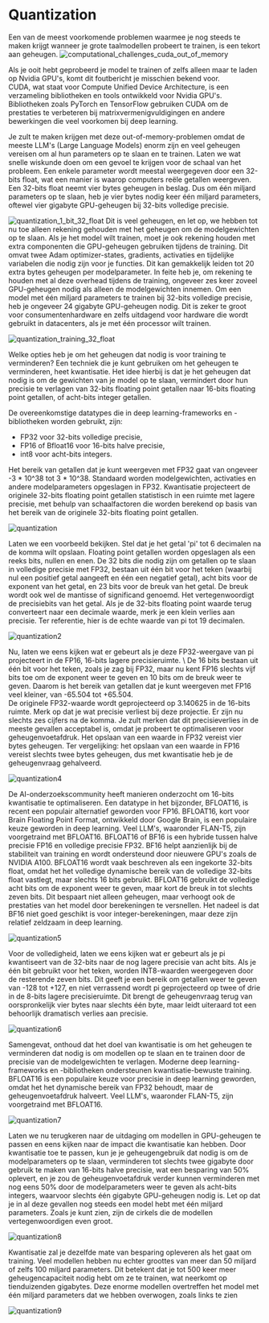 # Quantization

Een van de meest voorkomende problemen waarmee je nog steeds te maken krijgt wanneer je grote taalmodellen probeert te trainen, is een tekort aan geheugen. 
![computational_challenges_cuda_out_of_memory](img/computational_challenges_cuda_out_of_memory.png)

Als je ooit hebt geprobeerd je model te trainen of zelfs alleen maar te laden op Nvidia GPU's, komt dit foutbericht je misschien bekend voor. \
CUDA, wat staat voor Compute Unified Device Architecture, is een verzameling bibliotheken en tools ontwikkeld voor Nvidia GPU's. Bibliotheken zoals PyTorch en TensorFlow gebruiken CUDA om de prestaties te verbeteren bij matrixvermenigvuldigingen en andere bewerkingen die veel voorkomen bij deep learning. 

Je zult te maken krijgen met deze out-of-memory-problemen omdat de meeste LLM's (Large Language Models) enorm zijn en veel geheugen vereisen om al hun parameters op te slaan en te trainen. Laten we wat snelle wiskunde doen om een gevoel te krijgen voor de schaal van het probleem. Een enkele parameter wordt meestal weergegeven door een 32-bits float, wat een manier is waarop computers reële getallen weergeven. Een 32-bits float neemt vier bytes geheugen in beslag. Dus om één miljard parameters op te slaan, heb je vier bytes nodig keer één miljard parameters, oftewel vier gigabyte GPU-geheugen bij 32-bits volledige precisie. 

![quantization_1_bit_32_float](img/quantization_1_bit_32_float.png)
Dit is veel geheugen, en let op, we hebben tot nu toe alleen rekening gehouden met het geheugen om de modelgewichten op te slaan. Als je het model wilt trainen, moet je ook rekening houden met extra componenten die GPU-geheugen gebruiken tijdens de training. Dit omvat twee Adam optimizer-states, gradients, activaties en tijdelijke variabelen die nodig zijn voor je functies. Dit kan gemakkelijk leiden tot 20 extra bytes geheugen per modelparameter. In feite heb je, om rekening te houden met al deze overhead tijdens de training, ongeveer zes keer zoveel GPU-geheugen nodig als alleen de modelgewichten innemen. Om een model met één miljard parameters te trainen bij 32-bits volledige precisie, heb je ongeveer 24 gigabyte GPU-geheugen nodig. Dit is zeker te groot voor consumentenhardware en zelfs uitdagend voor hardware die wordt gebruikt in datacenters, als je met één processor wilt trainen.

![quantization_training_32_float](img/quantization_training_32_float.png)

Welke opties heb je om het geheugen dat nodig is voor training te verminderen? Een techniek die je kunt gebruiken om het geheugen te verminderen, heet kwantisatie. Het idee hierbij is dat je het geheugen dat nodig is om de gewichten van je model op te slaan, vermindert door hun precisie te verlagen van 32-bits floating point getallen naar 16-bits floating point getallen, of acht-bits integer getallen. 

De overeenkomstige datatypes die in deep learning-frameworks en -bibliotheken worden gebruikt, zijn:
- FP32 voor 32-bits volledige precisie,
- FP16 of Bfloat16 voor 16-bits halve precisie,
- int8 voor acht-bits integers.

Het bereik van getallen dat je kunt weergeven met FP32 gaat van ongeveer -3 * 10^38 tot 3 * 10^38. Standaard worden modelgewichten, activaties en andere modelparameters opgeslagen in FP32. Kwantisatie projecteert de originele 32-bits floating point getallen statistisch in een ruimte met lagere precisie, met behulp van schaalfactoren die worden berekend op basis van het bereik van de originele 32-bits floating point getallen. 

![quantization](img/quantization.png)

Laten we een voorbeeld bekijken. Stel dat je het getal 'pi' tot 6 decimalen na de komma wilt opslaan. Floating point getallen worden opgeslagen als een reeks bits, nullen en enen. De 32 bits die nodig zijn om getallen op te slaan in volledige precisie met FP32, bestaan uit één bit voor het teken (waarbij nul een positief getal aangeeft en één een negatief getal), acht bits voor de exponent van het getal, en 23 bits voor de breuk van het getal. De breuk wordt ook wel de mantisse of significand genoemd. Het vertegenwoordigt de precisiebits van het getal. Als je de 32-bits floating point waarde terug converteert naar een decimale waarde, merk je een klein verlies aan precisie. Ter referentie, hier is de echte waarde van pi tot 19 decimalen.

![quantization2](img/quantization2.png)

Nu, laten we eens kijken wat er gebeurt als je deze FP32-weergave van pi projecteert in de FP16, 16-bits lagere precisieruimte. \ 
De 16 bits bestaan uit één bit voor het teken, zoals je zag bij FP32, maar nu kent FP16 slechts vijf bits toe om de exponent weer te geven en 10 bits om de breuk weer te geven. Daarom is het bereik van getallen dat je kunt weergeven met FP16 veel kleiner, van -65.504 tot +65.504. \
De originele FP32-waarde wordt geprojecteerd op 3.140625 in de 16-bits ruimte. Merk op dat je wat precisie verliest bij deze projectie. Er zijn nu slechts zes cijfers na de komma. Je zult merken dat dit precisieverlies in de meeste gevallen acceptabel is, omdat je probeert te optimaliseren voor geheugenvoetafdruk. Het opslaan van een waarde in FP32 vereist vier bytes geheugen. Ter vergelijking: het opslaan van een waarde in FP16 vereist slechts twee bytes geheugen, dus met kwantisatie heb je de geheugenvraag gehalveerd. 

![quantization4](img/quantization4.png)

De AI-onderzoekscommunity heeft manieren onderzocht om 16-bits kwantisatie te optimaliseren. Een datatype in het bijzonder, BFLOAT16, is recent een populair alternatief geworden voor FP16. BFLOAT16, kort voor Brain Floating Point Format, ontwikkeld door Google Brain, is een populaire keuze geworden in deep learning. Veel LLM's, waaronder FLAN-T5, zijn voorgetraind met BFLOAT16. BFLOAT16 of BF16 is een hybride tussen halve precisie FP16 en volledige precisie FP32. BF16 helpt aanzienlijk bij de stabiliteit van training en wordt ondersteund door nieuwere GPU's zoals de NVIDIA A100. BFLOAT16 wordt vaak beschreven als een ingekorte 32-bits float, omdat het het volledige dynamische bereik van de volledige 32-bits float vastlegt, maar slechts 16 bits gebruikt. BFLOAT16 gebruikt de volledige acht bits om de exponent weer te geven, maar kort de breuk in tot slechts zeven bits. Dit bespaart niet alleen geheugen, maar verhoogt ook de prestaties van het model door berekeningen te versnellen. Het nadeel is dat BF16 niet goed geschikt is voor integer-berekeningen, maar deze zijn relatief zeldzaam in deep learning.

![quantization5](img/quantization5.png)

Voor de volledigheid, laten we eens kijken wat er gebeurt als je pi kwantiseert van de 32-bits naar de nog lagere precisie van acht bits. Als je één bit gebruikt voor het teken, worden INT8-waarden weergegeven door de resterende zeven bits. Dit geeft je een bereik om getallen weer te geven van -128 tot +127, en niet verrassend wordt pi geprojecteerd op twee of drie in de 8-bits lagere precisieruimte. Dit brengt de geheugenvraag terug van oorspronkelijk vier bytes naar slechts één byte, maar leidt uiteraard tot een behoorlijk dramatisch verlies aan precisie. 

![quantization6](img/quantization6.png)

Samengevat, onthoud dat het doel van kwantisatie is om het geheugen te verminderen dat nodig is om modellen op te slaan en te trainen door de precisie van de modelgewichten te verlagen. Moderne deep learning-frameworks en -bibliotheken ondersteunen kwantisatie-bewuste training. BFLOAT16 is een populaire keuze voor precisie in deep learning geworden, omdat het het dynamische bereik van FP32 behoudt, maar de geheugenvoetafdruk halveert. Veel LLM's, waaronder FLAN-T5, zijn voorgetraind met BFLOAT16.

![quantization7](img/quantization7.png)

Laten we nu terugkeren naar de uitdaging om modellen in GPU-geheugen te passen en eens kijken naar de impact die kwantisatie kan hebben. Door kwantisatie toe te passen, kun je je geheugengebruik dat nodig is om de modelparameters op te slaan, verminderen tot slechts twee gigabyte door gebruik te maken van 16-bits halve precisie, wat een besparing van 50% oplevert, en je zou de geheugenvoetafdruk verder kunnen verminderen met nog eens 50% door de modelparameters weer te geven als acht-bits integers, waarvoor slechts één gigabyte GPU-geheugen nodig is. Let op dat je in al deze gevallen nog steeds een model hebt met één miljard parameters. Zoals je kunt zien, zijn de cirkels die de modellen vertegenwoordigen even groot. 

![quantization8](img/quantization8.png)

Kwantisatie zal je dezelfde mate van besparing opleveren als het gaat om training. Veel modellen hebben nu echter groottes van meer dan 50 miljard of zelfs 100 miljard parameters. Dit betekent dat je tot 500 keer meer geheugencapaciteit nodig hebt om ze te trainen, wat neerkomt op tienduizenden gigabytes. Deze enorme modellen overtreffen het model met één miljard parameters dat we hebben overwogen, zoals links te zien

![quantization9](img/quantization9.png)
